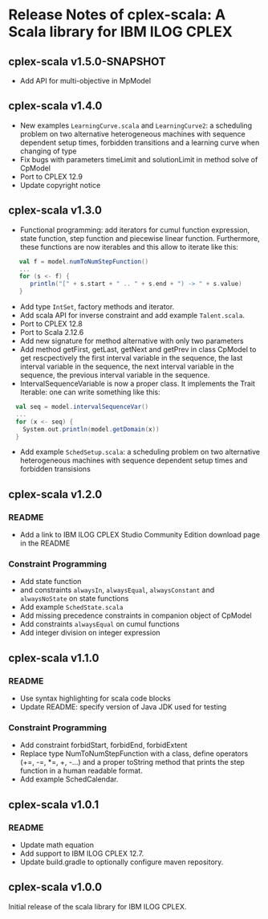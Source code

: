 # Release Notes of cplex-scala: A Scala library for IBM ILOG CPLEX

## cplex-scala v1.5.0-SNAPSHOT

  * Add API for multi-objective in MpModel

## cplex-scala v1.4.0

  *  New examples `LearningCurve.scala` and `LearningCurve2`: a scheduling problem on two alternative heterogeneous machines with sequence 
  dependent setup times, forbidden transitions and a learning curve when changing of type
  * Fix bugs with parameters timeLimit and solutionLimit in method solve of CpModel
  * Port to CPLEX 12.9
  * Update copyright notice

## cplex-scala v1.3.0

  * Functional programming: add iterators for cumul function expression, state function, step function and piecewise 
  linear function. Furthermore, these functions are now iterables and this allow to iterate like 
  this:
  ```scala
     val f = model.numToNumStepFunction()
     ...
     for (s <- f) {
        println("[" + s.start + " .. " + s.end + ") -> " + s.value)
     }
  ```
  * Add type `IntSet`, factory methods and iterator.
  * Add scala API for inverse constraint and add example `Talent.scala`.
  * Port to CPLEX 12.8
  * Port to Scala 2.12.6
  * Add new signature for method alternative with only two parameters
  * Add method getFirst, getLast, getNext and getPrev in class CpModel to get rescpectively the first interval variable
  in the sequence, the last interval variable in the sequence, the next interval variable in the sequence, the previous
  interval variable in the sequence.
  * IntervalSequenceVariable is now a proper class. It implements the Trait Iterable: one can write something like this:
  ```scala
    val seq = model.intervalSequenceVar()
    ...
    for (x <- seq) {
      System.out.println(model.getDomain(x))
    }
  ```
  * Add example `SchedSetup.scala`: a scheduling problem on two alternative heterogeneous machines with sequence dependent setup
  times and forbidden transisions
  
  
## cplex-scala v1.2.0

### README

 * Add a link to IBM ILOG CPLEX Studio Community Edition download page in the README

### Constraint Programming

 * Add state function
 * and constraints `alwaysIn`, `alwaysEqual`, `alwaysConstant` and `alwaysNoState` on state functions
 * Add example `SchedState.scala`
 * Add missing precedence constraints in companion object of CpModel
 * Add constraints `alwaysEqual` on cumul functions
 * Add integer division on integer expression

## cplex-scala v1.1.0

### README

  * Use syntax highlighting for scala code blocks
  * Update README: specify version of Java JDK used for testing

### Constraint Programming

  * Add constraint forbidStart, forbidEnd, forbidExtent
  * Replace type NumToNumStepFunction with a class, define operators (+=, -=, *=, +, -...) and a proper toString method that prints the step function in a human readable format.
  * Add example SchedCalendar.
  
## cplex-scala v1.0.1

### README

  * Update math equation
  * Add support to IBM ILOG CPLEX 12.7. 
  * Update build.gradle to optionally configure maven repository.
  
## cplex-scala v1.0.0

Initial release of the scala library for IBM ILOG CPLEX.